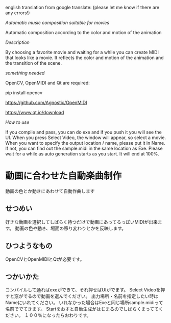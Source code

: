 english translation from google translate: (please let me know if there are any errors!)

*Automatic music composition suitable for movies*

Automatic composition according to the color and motion of the animation

*Description*

By choosing a favorite movie and waiting for a while you can create MIDI that looks like a movie. It reflects the color and motion of the animation and the transition of the scene.

*something needed*

OpenCV, 
OpenMIDI and 
Qt are required:

pip install opencv

https://github.com/Agnostic/OpenMIDI

https://www.qt.io/download

*How to use*

If you compile and pass, you can do exe and if you push it you will see the UI. When you press Select Video, the window will appear, so select a movie. When you want to specify the output location / name, please put it in Name. If not, you can find out the sample.midi in the same location as Exe. Please wait for a while as auto generation starts as you start. It will end at 100%.

動画に合わせた自動楽曲制作
====

動画の色とか動きにあわせて自動作曲します

## せつめい
好きな動画を選択してしばらく待つだけで動画にあってるっぽいMIDIが出来ます。
動画の色や動き、場面の移り変わりとかを反映します。

## ひつようなもの
OpenCVとOpenMIDIとQtが必要です。

## つかいかた
コンパイルして通ればexeができて、それ押せばUIがでます。
Select Videoを押すと窓がでるので動画を選んでください。
出力場所・名前を指定したい時はNameにいれてください。
いれなかった場合はExeと同じ場所sample.midiって名前ででてきます。
Startをおすと自動生成がはじまるのでしばらくまっててください。
１００％になったらおわりです。
